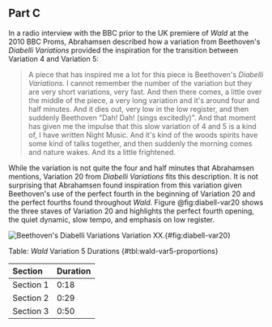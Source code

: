 ## Part C

In a radio interview with the BBC prior to the UK premiere of *Wald* at the 2010 BBC Proms, Abrahamsen described how a variation from Beethoven's *Diabelli Variations* provided the inspiration for the transition between Variation 4 and Variation 5:

> A piece that has inspired me a lot for this piece is Beethoven's *Diabelli Variations*. I cannot remember the number of the variation but they are very short variations, very fast. And then there comes, a little over the middle of the piece, a very long variation and it's around four and half minutes. And it dies out, very low in the low register, and then suddenly Beethoven "Dah! Dah! (sings excitedly)". And that moment has given me the impulse that this slow variation of 4 and 5 is a kind of, I have written Night Music. And it's kind of the woods spirits have some kind of talks together, and then suddenly the morning comes and nature wakes. And its a little frightened.

While the variation is not quite the four and half minutes that Abrahamsen mentions, Variation 20 from *Diabelli Variations* fits this description. It is not surprising that Abrahamsen found inspiration from this variation given Beethoven's use of the perfect fourth in the beginning of Variation 20 and the perfect fourths found throughout *Wald*. Figure @fig:diabell-var20 shows the three staves of Variation 20 and highlights the perfect fourth opening, the quiet dynamic, slow tempo, and emphasis on low register.

![Beethoven's *Diabelli Variations* Variation XX.](../figures/beethoven-diabelli-var20.png){#fig:diabell-var20}

Table: *Wald* Variation 5 Durations {#tbl:wald-var5-proportions}

| Section   | Duration |
|:----------|:---------|
| Section 1 | 0:18     |
| Section 2 | 0:29     |
| Section 3 | 0:50     |
